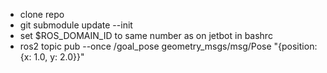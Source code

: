 
- clone repo
- git submodule update --init
- set $ROS_DOMAIN_ID to same number as on jetbot in bashrc
- ros2 topic pub --once /goal_pose geometry_msgs/msg/Pose "{position: {x: 1.0, y: 2.0}}"

